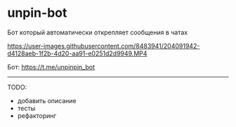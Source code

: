 # unpin-bot

Бот который автоматически открепляет сообщения в чатах 

https://user-images.githubusercontent.com/8483941/204091942-d4128aeb-1f2b-4d20-aa91-e0251d2d9949.MP4

Бот: https://t.me/unpinpin_bot

-----

TODO:
- добавить описание 
- тесты 
- рефакторинг 
